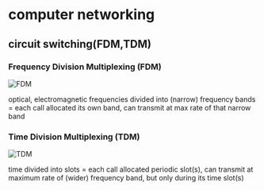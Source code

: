 # computer networking


## circuit switching(FDM,TDM)


### Frequency Division Multiplexing (FDM)
![FDM](https://imgur.com/Li4VtUz.png)

optical, electromagnetic frequencies divided into (narrow) frequency bands = each call allocated its own band, can transmit at max rate of that narrow band 
### Time Division Multiplexing (TDM)
![TDM](https://imgur.com/Lf7C9Sv.png)

time divided into slots = each call allocated periodic slot(s), can transmit at maximum rate of (wider) frequency band, but only during its time slot(s)

